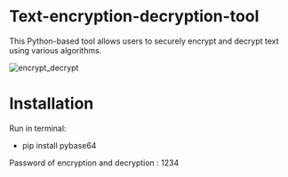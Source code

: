 # Text-encryption-decryption-tool
This Python-based tool allows users to securely encrypt and decrypt text using various algorithms.



![encrypt_decrypt](https://github.com/janithScript/Text-encryption-decryption-tool/assets/127806197/b0781f3f-3f6b-48d6-9dfc-bca2080a9fd1)



# Installation

Run in terminal:

* pip install pybase64

Password of encryption and decryption : 1234
